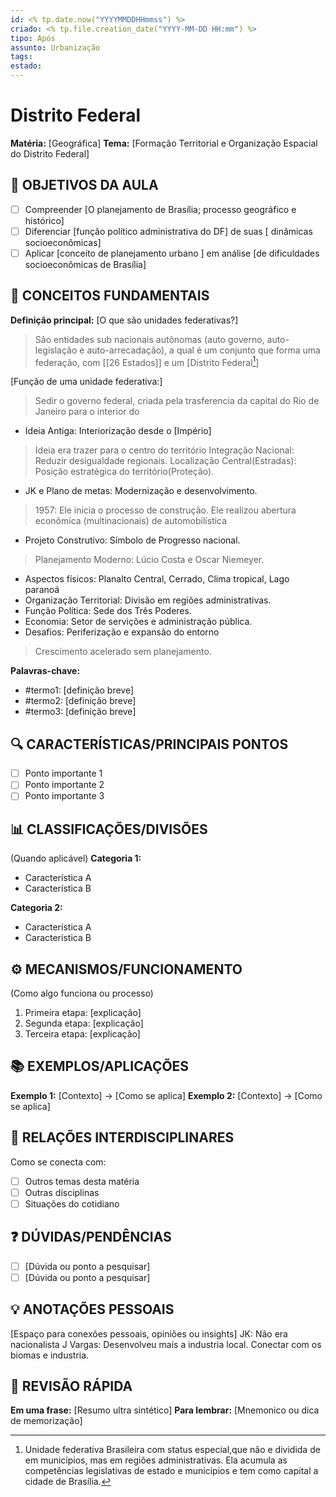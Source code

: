 ```yaml
---
id: <% tp.date.now("YYYYMMDDHHmmss") %>
criado: <% tp.file.creation_date("YYYY-MM-DD HH:mm") %>
tipo: Após
assunto: Urbanização
tags:
estado:
---
```

# Distrito Federal
**Matéria:** [Geográfica]  **Tema:** [Formação Territorial e Organização Espacial do Distrito Federal]

## 🎯 OBJETIVOS DA AULA
- [ ] Compreender [O planejamento de Brasília; processo geográfico e histórico]
- [ ] Diferenciar [função político administrativa do DF] de suas [ dinâmicas socioeconômicas]
- [ ] Aplicar [conceito de planejamento urbano ] em  análise [de dificuldades socioeconômicas de Brasília]

## 📖 CONCEITOS FUNDAMENTAIS
**Definição principal:**
[O que são unidades federativas?]
>  São entidades sub nacionais autônomas (auto governo, auto-legislação e auto-arrecadação), a qual é um conjunto que forma uma federação, com [[26 Estados]] e um [Distrito Federal[^1]]

[Função de uma unidade federativa:]
> Sedir o governo federal, criada pela trasferencia da capital do Rio de Janeiro para o interior do 

- Ideia Antiga: Interiorização desde o [Império]
>	Ideia era trazer para o centro do território
	Integração Nacional: Reduzir desigualdade regionais. 
	Localização Central(Estradas): Posição estratégica do território(Proteção). 
- JK e Plano de metas: Modernização e desenvolvimento. 
>	1957: Ele inicia o processo de construção. 
>	Ele realizou abertura econômica (multinacionais) de automobilística
- Projeto Construtivo: Símbolo de Progresso nacional. 
>	Planejamento Moderno: Lúcio Costa e Oscar Niemeyer. 
- Aspectos físicos: Planalto Central, Cerrado, Clima  tropical, Lago paranoá 
- Organização Territorial: Divisão em regiões administrativas. 
- Função Política: Sede dos Três Poderes. 
- Economia: Setor de servições e administração pública. 
- Desafios: Periferização e expansão do entorno 
> 	Crescimento acelerado sem planejamento.

**Palavras-chave:**
- #termo1: [definição breve]
- #termo2: [definição breve]
- #termo3: [definição breve]

## 🔍 CARACTERÍSTICAS/PRINCIPAIS PONTOS
- [ ] Ponto importante 1
- [ ] Ponto importante 2
- [ ] Ponto importante 3

## 📊 CLASSIFICAÇÕES/DIVISÕES
(Quando aplicável)
**Categoria 1:**
- Característica A
- Característica B

**Categoria 2:**
- Característica A
- Característica B

## ⚙️ MECANISMOS/FUNCIONAMENTO
(Como algo funciona ou processo)
1. Primeira etapa: [explicação]
2. Segunda etapa: [explicação]
3. Terceira etapa: [explicação]

## 📚 EXEMPLOS/APLICAÇÕES
**Exemplo 1:** [Contexto] → [Como se aplica]
**Exemplo 2:** [Contexto] → [Como se aplica]

## 🔗 RELAÇÕES INTERDISCIPLINARES
Como se conecta com:
- [ ] Outros temas desta matéria
- [ ] Outras disciplinas
- [ ] Situações do cotidiano

## ❓ DÚVIDAS/PENDÊNCIAS
- [ ] [Dúvida ou ponto a pesquisar]
- [ ] [Dúvida ou ponto a pesquisar]

## 💡 ANOTAÇÕES PESSOAIS
[Espaço para conexões pessoais, opiniões ou insights]
JK: Não era nacionalista 
J Vargas: Desenvolveu mais a industria local. 
Conectar com os biomas e industria. 
## 📌 REVISÃO RÁPIDA
**Em uma frase:** [Resumo ultra sintético]
**Para lembrar:** [Mnemonico ou dica de memorização]

[^1]: Unidade federativa Brasileira com status especial,que não e dividida de em municípios, mas em regiões administrativas. Ela acumula as competências legislativas de estado e municípios e tem como capital a cidade de Brasília. 
